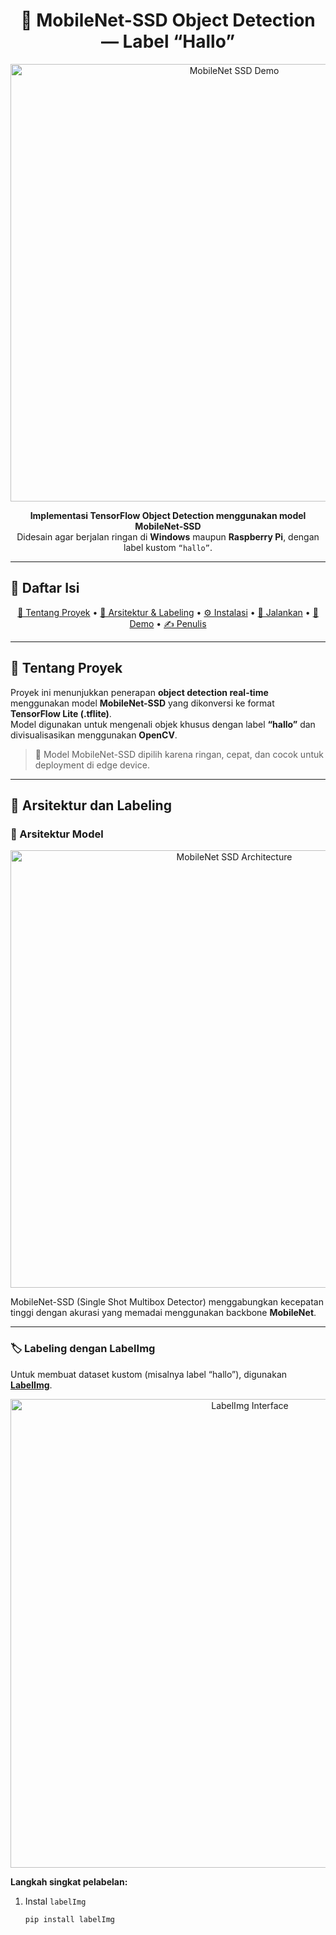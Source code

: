 <h1 align="center">🧠 MobileNet-SSD Object Detection — Label “Hallo”</h1>

<p align="center">
  <img src="https://i.imgur.com/qkt6XiQ.png" width="700" alt="MobileNet SSD Demo">
</p>

<p align="center">
  <b>Implementasi TensorFlow Object Detection menggunakan model MobileNet-SSD</b><br>
  Didesain agar berjalan ringan di <b>Windows</b> maupun <b>Raspberry Pi</b>, dengan label kustom <code>“hallo”</code>.
</p>

---

## 📑 Daftar Isi
<p align="center">
  <a href="#-tentang-proyek">🎯 Tentang Proyek</a> •
  <a href="#-arsitektur-dan-labeling">🧩 Arsitektur & Labeling</a> •
  <a href="#️-instalasi--konfigurasi">⚙️ Instalasi</a> •
  <a href="#-menjalankan-deteksi">🚀 Jalankan</a> •
  <a href="#-hasil-dan-demo">📸 Demo</a> •
  <a href="#-disusun-oleh">✍️ Penulis</a>
</p>

---

## 🎯 Tentang Proyek
Proyek ini menunjukkan penerapan **object detection real-time** menggunakan model **MobileNet-SSD** yang dikonversi ke format **TensorFlow Lite (.tflite)**.  
Model digunakan untuk mengenali objek khusus dengan label **“hallo”** dan divisualisasikan menggunakan **OpenCV**.

> 🧠 Model MobileNet-SSD dipilih karena ringan, cepat, dan cocok untuk deployment di edge device.

---

## 🧩 Arsitektur dan Labeling

### 🔹 Arsitektur Model
<p align="center">
  <img src="https://miro.medium.com/v2/resize:fit:1200/1*cASGJuhsO5S-KX6BfKML5A.png" width="700" alt="MobileNet SSD Architecture">
</p>

MobileNet-SSD (Single Shot Multibox Detector) menggabungkan kecepatan tinggi dengan akurasi yang memadai menggunakan backbone **MobileNet**.

---

### 🏷️ Labeling dengan LabelImg
Untuk membuat dataset kustom (misalnya label “hallo”), digunakan **[LabelImg](https://github.com/HumanSignal/labelImg)**.

<p align="center">
  <img src="https://user-images.githubusercontent.com/6542997/107874507-54e9a280-6e83-11eb-8c68-c7ef2a52d79f.png" width="750" alt="LabelImg Interface">
</p>

**Langkah singkat pelabelan:**
1. Instal `labelImg`  
   ```bash
   pip install labelImg
